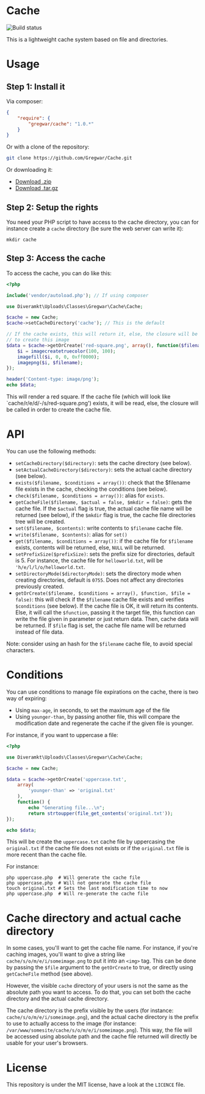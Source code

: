 Cache
=====

![Build status](https://travis-ci.org/Gregwar/Cache.svg?branch=master)

This is a lightweight cache system based on file and directories.

Usage
=====

Step 1: Install it
------------------

Via composer:

```json
{
    "require": {
        "gregwar/cache": "1.0.*"
    }
}
```

Or with a clone of the repository:

```bash
git clone https://github.com/Gregwar/Cache.git
```

Or downloading it:

* [Download .zip](https://github.com/Gregwar/Cache/archive/master.zip)
* [Download .tar.gz](https://github.com/Gregwar/Cache/archive/master.tar.gz)

Step 2: Setup the rights
------------------------

You need your PHP script to have access to the cache directory, you can for instance
create a `cache` directory (be sure the web server can write it):

```
mkdir cache
```

Step 3: Access the cache
------------------------

To access the cache, you can do like this:

```php
<?php

include('vendor/autoload.php'); // If using composer

use Diveramkt\Uploads\Classes\Gregwar\Cache\Cache;

$cache = new Cache;
$cache->setCacheDirectory('cache'); // This is the default

// If the cache exists, this will return it, else, the closure will be called
// to create this image
$data = $cache->getOrCreate('red-square.png', array(), function($filename) {
    $i = imagecreatetruecolor(100, 100);
    imagefill($i, 0, 0, 0xff0000);
    imagepng($i, $filename);
});

header('Content-type: image/png');
echo $data;
```

This will render a red square. If the cache file (which will look like `cache/r/e/d/-/s/red-square.png')
exists, it will be read, else, the closure will be called in order to create the cache file.

API
===

You can use the following methods:

* `setCacheDirectory($directory)`: sets the cache directory (see below).
* `setActualCacheDirectory($directory)`: sets the actual cache directory (see below).
* `exists($filename, $conditions = array())`: check that the $filename file exists in the cache, checking
  the conditions (see below).
* `check($filename, $conditions = array())`: alias for `exists`.
* `getCacheFile($filename, $actual = false, $mkdir = false)`: gets the cache file. If the `$actual` flag
  is true, the actual cache file name will be returned (see below), if the `$mkdir` flag is true, the
  cache file directories tree will be created.
* `set($filename, $contents)`: write contents to `$filename` cache file.
* `write($filename, $contents)`: alias for `set()`
* `get($filename, $conditions = array())`: if the cache file for `$filename` exists, contents will be
  returned, else, `NULL` will be returned.
* `setPrefixSize($prefixSize)`: sets the prefix size for directories, default is 5. For instance, the
  cache file for `helloworld.txt`, will be `'h/e/l/l/o/helloworld.txt`.
* `setDirectoryMode($directoryMode)`: sets the directory mode when creating directories, default is `0755`.
  Does not affect any directories previously created.
* `getOrCreate($filename, $conditions = array(), $function, $file = false)`: this will check if the `$filename`
  cache file exists and verifies `$conditions` (see below). If the cache file is OK, it will return its
  contents. Else, it will call the `$function`, passing it the target file, this function can write the
  file given in parameter or just return data. Then, cache data will be returned. If `$file` flag is set,
  the cache file name will be returned instead of file data.

Note: consider using an hash for the `$filename` cache file, to avoid special characters.

Conditions
==========

You can use conditions to manage file expirations on the cache, there is two way of expiring:

* Using `max-age`, in seconds, to set the maximum age of the file
* Using `younger-than`, by passing another file, this will compare the modification date
  and regenerate the cache if the given file is younger.

For instance, if you want to uppercase a file:

```php
<?php

use Diveramkt\Uploads\Classes\Gregwar\Cache\Cache;

$cache = new Cache;

$data = $cache->getOrCreate('uppercase.txt',
    array(
        'younger-than' => 'original.txt'
    ),
    function() {
        echo "Generating file...\n";
        return strtoupper(file_get_contents('original.txt'));
});

echo $data;
```

This will be create the `uppercase.txt` cache file by uppercasing the `original.txt` if the cache file
does not exists or if the `original.txt` file is more recent than the cache file.

For instance:

```
php uppercase.php  # Will generate the cache file
php uppercase.php  # Will not generate the cache file
touch original.txt # Sets the last modification time to now
php uppercase.php  # Will re-generate the cache file
```

Cache directory and actual cache directory
==========================================

In some cases, you'll want to get the cache file name. For instance, if you're caching
images, you'll want to give a string like `cache/s/o/m/e/i/someimage.png` to put it into
an `<img>` tag. This can be done by passing the `$file` argument to the `getOrCreate` to true,
or directly using `getCacheFile` method (see above).

However, the visible `cache` directory of your users is not the same as the absolute path
you want to access. To do that, you can set both the cache directory and the actual cache directory.

The cache directory is the prefix visible by the users (for instance: `cache/s/o/m/e/i/someimage.png`),
and the actual cache directory is the prefix to use to actually access to the image (for instance: 
`/var/www/somesite/cache/s/o/m/e/i/someimage.png`). This way, the file will be accessed using absolute
path and the cache file returned will directly be usable for your user's browsers.

License
=======

This repository is under the MIT license, have a look at the `LICENCE` file.
